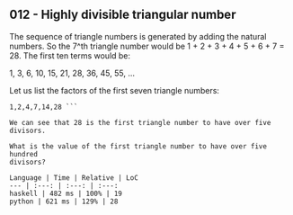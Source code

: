 012 - Highly divisible triangular number
----------------------------------------

The sequence of triangle numbers is generated by adding the natural numbers. So
the 7^th triangle number would be 1 + 2 + 3 + 4 + 5 + 6 + 7 = 28. The first ten
terms would be:

1, 3, 6, 10, 15, 21, 28, 36, 45, 55, ...

Let us list the factors of the first seven triangle numbers:

```  1: 1  3: 1,3  6: 1,2,3,6 10: 1,2,5,10 15: 1,3,5,15 21: 1,3,7,21 28:
1,2,4,7,14,28 ```

We can see that 28 is the first triangle number to have over five divisors.

What is the value of the first triangle number to have over five hundred
divisors?

Language | Time | Relative | LoC
--- | :---: | :---: | :---:
haskell | 482 ms | 100% | 19
python | 621 ms | 129% | 28
